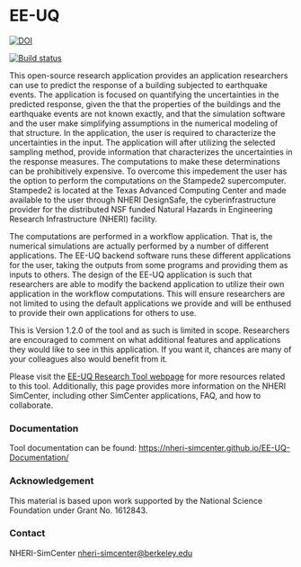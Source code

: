 # EE-UQ

[![DOI](https://zenodo.org/badge/DOI/10.5281/zenodo.3475642.svg)](https://doi.org/10.5281/zenodo.3475642)

[![Build status](https://ci.appveyor.com/api/projects/status/kk9ik9v0nkx8x1e8?svg=true)](https://ci.appveyor.com/project/fmckenna/ee-uq)

This open-source research application provides an application
researchers can use to predict the response of a building subjected to
earthquake events. The application is focused on quantifying the
uncertainties in the predicted response, given the that the properties
of the buildings and the earthquake events are not known exactly, and
that the simulation software and the user make simplifying assumptions
in the numerical modeling of that structure. In the application, the
user is required to characterize the uncertainties in the input. The
application will after utilizing the selected sampling method, provide
information that characterizes the uncertainties in the response
measures. The computations to make these determinations can be
prohibitively expensive. To overcome this impedement the user has the
option to perform the computations on the Stampede2
supercomputer. Stampede2 is located at the Texas Advanced Computing
Center and made available to the user through NHERI DesignSafe, the
cyberinfrastructure provider for the distributed NSF funded Natural
Hazards in Engineering Research Infrastructure (NHERI) facility.

The computations are performed in a workflow application. That is, the
numerical simulations are actually performed by a number of different
applications. The EE-UQ backend software runs these different
applications for the user, taking the outputs from some programs and
providing them as inputs to others. The design of the EE-UQ
application is such that researchers are able to modify the backend
application to utilize their own application in the workflow
computations. This will ensure researchers are not limited to using
the default applications we provide and will be enthused to provide
their own applications for others to use.

This is Version 1.2.0 of the tool and as such is limited in
scope. Researchers are encouraged to comment on what additional
features and applications they would like to see in this
application. If you want it, chances are many of your colleagues also
would benefit from it.

Please visit the [EE-UQ Research Tool webpage](https://simcenter.designsafe-ci.org/research-tools/ee-uq-application/)
for more resources related to this tool. Additionally, this page
provides more information on the NHERI SimCenter, including other SimCenter
applications, FAQ, and how to collaborate.

### Documentation

Tool documentation can be found: https://nheri-simcenter.github.io/EE-UQ-Documentation/


### Acknowledgement

This material is based upon work supported by the National Science Foundation under Grant No. 1612843.

### Contact

NHERI-SimCenter nheri-simcenter@berkeley.edu
